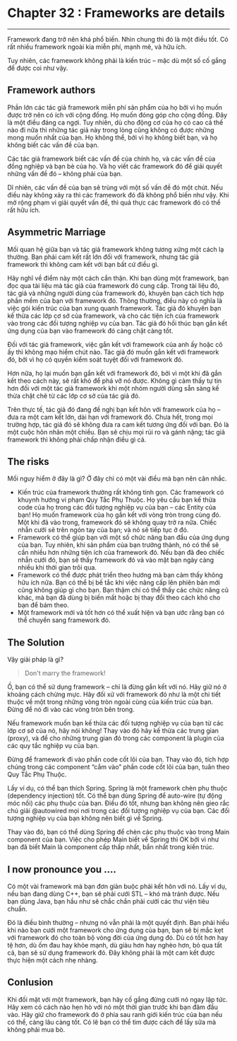# Chapter 32 : Frameworks are details
----------------------

Framework đang trở nên khá phổ biến. Nhìn chung thì đó là một điều tốt. Có rất nhiều framework ngoài kia miễn phí, mạnh mẽ, và hữu ích.

Tuy nhiên, các framework không phải là kiến trúc – mặc dù một số cố gắng để được coi như vậy.

## Framework authors
Phần lớn các tác giả framework miễn phí sản phẩm của họ bởi vì họ muốn được trở nên có ích với cộng đồng. Họ muốn đóng góp cho cộng đồng. Đây là một điều đáng ca ngợi. Tuy nhiên, dù cho động cơ của họ có cao cả thế nào đi nữa thì những tác giả này trong lòng cũng không có được những mong muốn nhất của bạn. Họ không thể, bởi vì họ không biết bạn, và họ không biết các vấn đề của bạn.

Các tác giả framework biết các vấn đề của chính họ, và các vấn đề của đồng nghiệp và bạn bè của họ. Và họ viết các framework đó để giải quyết những vấn đề đó – không phải của bạn.

Dĩ nhiên, các vấn đề của bạn sẽ trùng với một số vấn đề đó một chút. Nếu điều này không xảy ra thì các framework đó đã không phổ biến như vậy. Khi mở rộng phạm vi giải quyết vấn đề, thì quả thực các framework đó có thể rất hữu ích.


## Asymmetric Marriage
Mối quan hệ giữa bạn và tác giả framework không tương xứng một cách lạ thường. Bạn phải cam kết rất lớn đối với framework, nhưng tác giả framework thì không cam kết với bạn bất cứ điều gì.

Hãy nghĩ về điểm này một cách cẩn thận. Khi bạn dùng một framework, bạn đọc qua tài liệu mà tác giả của framework đó cung cấp. Trong tài liệu đó, tác giả và những người dùng của framework đó, khuyên bạn cách tích hợp phần mềm của bạn với framework đó. Thông thường, điều này có nghĩa là việc gói kiến trúc của bạn xung quanh framework. Tác giả đó khuyên bạn kế thừa các lớp cơ sở của framework, và cho các tiện ích của framework vào trong các đối tượng nghiệp vụ của bạn. Tác giả đó hối thúc bạn gắn kết ứng dụng của bạn vào framework đó càng chặt càng tốt.

Đối với tác giả framework, việc gắn kết với framework của anh ấy hoặc cô ấy thì không mạo hiểm chút nào. Tác giả đó muốn gắn kết với framework đó, bởi vì họ có quyền kiểm soát tuyệt đối với framework đó.

Hơn nữa, họ lại muốn bạn gắn kết với framework đó, bởi vì một khi đã gắn kết theo cách này, sẽ rất khó để phá vỡ nó được. Không gì cảm thấy tự tin hơn đối với một tác giả framework khi một nhóm người dùng sẵn sàng kế thừa chặt chẽ từ các lớp cơ sở của tác giả đó.

Trên thực tế, tác giả đó đang đề nghị bạn kết hôn với framework của họ – đưa ra một cam kết lớn, dài hạn với framework đó. Chưa hết, trong mọi trường hợp, tác giả đó sẽ không đưa ra cam kết tương ứng đối với bạn. Đó là một cuộc hôn nhân một chiều. Bạn sẽ chịu mọi rủi ro và gánh nặng; tác giả framework thì không phải chấp nhận điều gì cả.

## The risks
Mối nguy hiểm ở đây là gì? Ở đây chỉ có một vài điều mà bạn nên cân nhắc.

- Kiến trúc của framework thường rất không tinh gọn. Các framework có khuynh hướng vi phạm Quy Tắc Phụ Thuộc. Họ yêu cầu bạn kế thừa code của họ trong các đối tượng nghiệp vụ của bạn – các Entity của bạn! Họ muốn framework của họ gắn kết với vòng tròn trong cùng đó. Một khi đã vào trong, framework đó sẽ không quay trở ra nữa. Chiếc nhẫn cưới sẽ trên ngón tay của bạn; và nó sẽ tiếp tục ở đó.
- Framework có thể giúp bạn với một số chức năng ban đầu của ứng dụng của bạn. Tuy nhiên, khi sản phẩm của bạn trưởng thành, nó có thể sẽ cần nhiều hơn những tiện ích của framework đó. Nếu bạn đã đeo chiếc nhẫn cưới đó, bạn sẽ thấy framework đó vả vào mặt bạn ngày càng nhiều khi thời gian trôi qua.
- Framework có thể được phát triển theo hướng mà bạn cảm thấy không hữu ích nữa. Bạn có thể bị bế tắc khi việc nâng cấp lên phiên bản mới cũng không giúp gì cho bạn. Bạn thậm chí có thể thấy các chức năng cũ khác, mà bạn đã dùng bị biến mất hoặc bị thay đổi theo cách khó cho bạn để bám theo.
- Một framework mới và tốt hơn có thể xuất hiện và bạn ước rằng bạn có thể chuyển sang framework đó.

## The Solution
Vậy giải pháp là gì?

> Don't marry the framework!

Ồ, bạn có thể sử dụng framework – chỉ là đừng gắn kết với nó. Hãy giữ nó ở khoảng cách chừng mực. Hãy đối xử với framework đó như là một chi tiết thuộc về một trong những vòng tròn ngoài cùng của kiến trúc của bạn. Đừng để nó đi vào các vòng tròn bên trong.

Nếu framework muốn bạn kế thừa các đối tượng nghiệp vụ của bạn từ các lớp cơ sở của nó, hãy nói không! Thay vào đó hãy kế thừa các trung gian (proxy), và để cho những trung gian đó trong các component là plugin của các quy tắc nghiệp vụ của bạn.

Đừng để framework đi vào phần code cốt lõi của bạn. Thay vào đó, tích hợp chúng trong các component “cắm vào” phần code cốt lõi của bạn, tuân theo Quy Tắc Phụ Thuộc.

Lấy ví dụ, có thể bạn thích Spring. Spring là một framework chèn phụ thuộc (dependency injection) tốt. Có thể bạn dùng Spring để auto-wire (tự động móc nối) các phụ thuộc của bạn. Điều đó tốt, nhưng bạn không nên gieo rắc chú giải @autowired mọi nơi trong các đối tượng nghiệp vụ của bạn. Các đối tượng nghiệp vụ của bạn không nên biết gì về Spring.

Thay vào đó, bạn có thể dùng Spring để chèn các phụ thuộc vào trong Main component của bạn. Việc cho phép Main biết về Spring thì OK bởi vì như bạn đã biết Main là component cấp thấp nhất, bẩn nhất trong kiến trúc.


## I now pronounce you ....
Có một vài framework mà bạn đơn giản buộc phải kết hôn với nó. Lấy ví dụ, nếu bạn đang dùng C++, bạn sẽ phải cưới STL – khó mà tránh được. Nếu bạn dùng Java, bạn hầu như sẽ chắc chắn phải cưới các thư viện tiêu chuẩn.

Đó là điều bình thường – nhưng nó vẫn phải là một quyết định. Bạn phải hiểu khi nào bạn cưới một framework cho ứng dụng của bạn, bạn sẽ bị mắc kẹt với framework đó cho toàn bộ vòng đời của ứng dụng đó. Dù có tốt hơn hay tệ hơn, dù ốm đau hay khỏe mạnh, dù giàu hơn hay nghèo hơn, bỏ qua tất cả, bạn sẽ sử dụng framework đó. Đây không phải là một cam kết được thực hiện một cách nhẹ nhàng.

## Conlusion
Khi đối mặt với một framework, bạn hãy cố gắng đừng cưới nó ngay lập tức. Hãy xem có cách nào hẹn hò với nó một thời gian trước khi bạn đâm đầu vào. Hãy giữ cho framework đó ở phía sau ranh giới kiến trúc của bạn nếu có thể, càng lâu càng tốt. Có lẽ bạn có thể tìm được cách để lấy sữa mà không phải mua bò.

